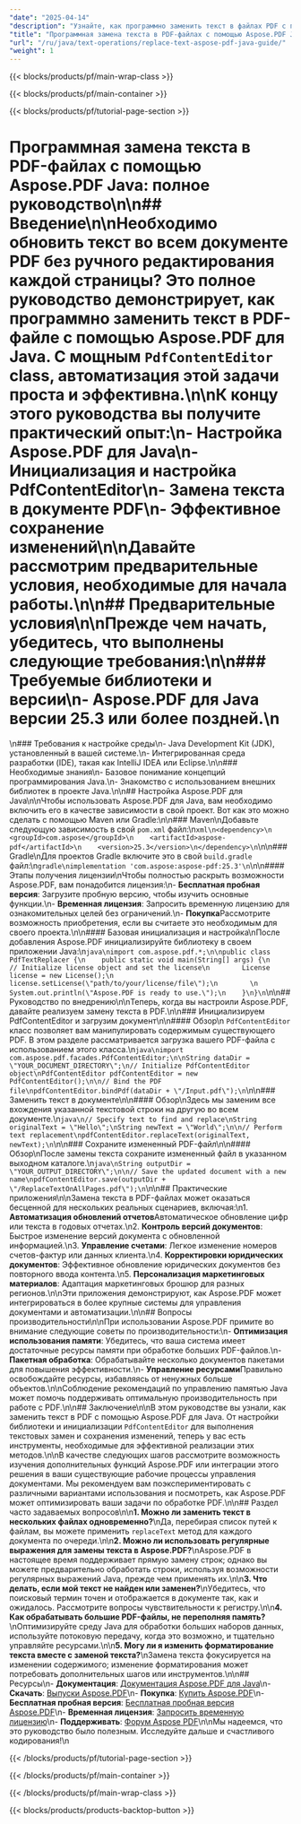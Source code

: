 ```yaml
---
"date": "2025-04-14"
"description": "Узнайте, как программно заменить текст в файлах PDF с помощью Aspose.PDF для Java. Это пошаговое руководство охватывает настройку, реализацию и лучшие практики."
"title": "Программная замена текста в PDF-файлах с помощью Aspose.PDF Java&#58; Полное руководство"
"url": "/ru/java/text-operations/replace-text-aspose-pdf-java-guide/"
"weight": 1
---
```


{{< blocks/products/pf/main-wrap-class >}}

{{< blocks/products/pf/main-container >}}

{{< blocks/products/pf/tutorial-page-section >}}
# Программная замена текста в PDF-файлах с помощью Aspose.PDF Java: полное руководство\n\n## Введение\n\nНеобходимо обновить текст во всем документе PDF без ручного редактирования каждой страницы? Это полное руководство демонстрирует, как программно заменить текст в PDF-файле с помощью Aspose.PDF для Java. С мощным `PdfContentEditor` class, автоматизация этой задачи проста и эффективна.\n\nК концу этого руководства вы получите практический опыт:\n- Настройка Aspose.PDF для Java\n- Инициализация и настройка PdfContentEditor\n- Замена текста в документе PDF\n- Эффективное сохранение изменений\n\nДавайте рассмотрим предварительные условия, необходимые для начала работы.\n\n## Предварительные условия\n\nПрежде чем начать, убедитесь, что выполнены следующие требования:\n\n### Требуемые библиотеки и версии\n- Aspose.PDF для Java версии 25.3 или более поздней.\n  
\n### Требования к настройке среды\n- Java Development Kit (JDK), установленный в вашей системе.\n- Интегрированная среда разработки (IDE), такая как IntelliJ IDEA или Eclipse.\n\n### Необходимые знания\n- Базовое понимание концепций программирования Java.\n- Знакомство с использованием внешних библиотек в проекте Java.\n\n## Настройка Aspose.PDF для Java\n\nЧтобы использовать Aspose.PDF для Java, вам необходимо включить его в качестве зависимости в свой проект. Вот как это можно сделать с помощью Maven или Gradle:\n\n### Maven\nДобавьте следующую зависимость в свой `pom.xml` файл:\n```xml\n<dependency>\n    <groupId>com.aspose</groupId>\n    <artifactId>aspose-pdf</artifactId>\n    <version>25.3</version>\n</dependency>\n```\n\n### Gradle\nДля проектов Gradle включите это в свой `build.gradle` файл:\n```gradle\nimplementation 'com.aspose:aspose-pdf:25.3'\n```\n\n#### Этапы получения лицензии\nЧтобы полностью раскрыть возможности Aspose.PDF, вам понадобится лицензия:\n- **Бесплатная пробная версия**: Загрузите пробную версию, чтобы изучить основные функции.\n- **Временная лицензия**: Запросить временную лицензию для ознакомительных целей без ограничений.\n- **Покупка**Рассмотрите возможность приобретения, если вы считаете это необходимым для своего проекта.\n\n#### Базовая инициализация и настройка\nПосле добавления Aspose.PDF инициализируйте библиотеку в своем приложении Java:\n```java\nimport com.aspose.pdf.*;\n\npublic class PdfTextReplacer {\n    public static void main(String[] args) {\n        // Initialize license object and set the license\n        License license = new License();\n        license.setLicense(\"path/to/your/license/file\");\n        \n        System.out.println(\"Aspose.PDF is ready to use.\");\n    }\n}\n```\n\n## Руководство по внедрению\n\nТеперь, когда вы настроили Aspose.PDF, давайте реализуем замену текста в PDF.\n\n### Инициализируем PdfContentEditor и загрузим документ\n\n#### Обзор\n `PdfContentEditor` класс позволяет вам манипулировать содержимым существующего PDF. В этом разделе рассматривается загрузка вашего PDF-файла с использованием этого класса.\n```java\nimport com.aspose.pdf.facades.PdfContentEditor;\n\nString dataDir = \"YOUR_DOCUMENT_DIRECTORY\";\n// Initialize PdfContentEditor object\nPdfContentEditor pdfContentEditor = new PdfContentEditor();\n\n// Bind the PDF file\npdfContentEditor.bindPdf(dataDir + \"/Input.pdf\");\n```\n\n### Заменить текст в документе\n\n#### Обзор\nЗдесь мы заменим все вхождения указанной текстовой строки на другую во всем документе.\n```java\n// Specify text to find and replace\nString originalText = \"Hello\";\nString newText = \"World\";\n\n// Perform text replacement\npdfContentEditor.replaceText(originalText, newText);\n```\n\n### Сохраните измененный PDF-файл\n\n#### Обзор\nПосле замены текста сохраните измененный файл в указанном выходном каталоге.\n```java\nString outputDir = \"YOUR_OUTPUT_DIRECTORY\";\n\n// Save the updated document with a new name\npdfContentEditor.save(outputDir + \"/ReplaceTextOnAllPages.pdf\");\n```\n\n## Практические приложения\n\nЗамена текста в PDF-файлах может оказаться бесценной для нескольких реальных сценариев, включая:\n1. **Автоматизация обновлений отчетов**Автоматическое обновление цифр или текста в годовых отчетах.\n2. **Контроль версий документов**: Быстрое изменение версий документа с обновленной информацией.\n3. **Управление счетами**: Легкое изменение номеров счетов-фактур или данных клиента.\n4. **Корректировки юридических документов**: Эффективное обновление юридических документов без повторного ввода контента.\n5. **Персонализация маркетинговых материалов**: Адаптация маркетинговых брошюр для разных регионов.\n\nЭти приложения демонстрируют, как Aspose.PDF может интегрироваться в более крупные системы для управления документами и автоматизации.\n\n## Вопросы производительности\n\nПри использовании Aspose.PDF примите во внимание следующие советы по производительности:\n- **Оптимизация использования памяти**: Убедитесь, что ваша система имеет достаточные ресурсы памяти при обработке больших PDF-файлов.\n- **Пакетная обработка**: Обрабатывайте несколько документов пакетами для повышения эффективности.\n- **Управление ресурсами**Правильно освобождайте ресурсы, избавляясь от ненужных больше объектов.\n\nСоблюдение рекомендаций по управлению памятью Java может помочь поддерживать оптимальную производительность при работе с PDF.\n\n## Заключение\n\nВ этом руководстве вы узнали, как заменить текст в PDF с помощью Aspose.PDF для Java. От настройки библиотеки и инициализации `PdfContentEditor` для выполнения текстовых замен и сохранения изменений, теперь у вас есть инструменты, необходимые для эффективной реализации этих методов.\n\nВ качестве следующих шагов рассмотрите возможность изучения дополнительных функций Aspose.PDF или интеграции этого решения в ваши существующие рабочие процессы управления документами. Мы рекомендуем вам поэкспериментировать с различными вариантами использования и посмотреть, как Aspose.PDF может оптимизировать ваши задачи по обработке PDF.\n\n## Раздел часто задаваемых вопросов\n\n**1. Можно ли заменить текст в нескольких файлах одновременно?**\nДа, перебирая список путей к файлам, вы можете применить `replaceText` метод для каждого документа по очереди.\n\n**2. Можно ли использовать регулярные выражения для замены текста в Aspose.PDF?**\nAspose.PDF в настоящее время поддерживает прямую замену строк; однако вы можете предварительно обработать строки, используя возможности регулярных выражений Java, прежде чем применять их.\n\n**3. Что делать, если мой текст не найден или заменен?**\nУбедитесь, что поисковый термин точен и отображается в документе так, как и ожидалось. Рассмотрите вопросы чувствительности к регистру.\n\n**4. Как обрабатывать большие PDF-файлы, не переполняя память?**\nОптимизируйте среду Java для обработки больших наборов данных, используйте потоковую передачу, когда это возможно, и тщательно управляйте ресурсами.\n\n**5. Могу ли я изменить форматирование текста вместе с заменой текста?**\nЗамена текста фокусируется на изменении содержимого; изменение форматирования может потребовать дополнительных шагов или инструментов.\n\n## Ресурсы\n- **Документация**: [Документация Aspose.PDF для Java](https://reference.aspose.com/pdf/java/)\n- **Скачать**: [Выпуски Aspose.PDF](https://releases.aspose.com/pdf/java/)\n- **Покупка**: [Купить Aspose.PDF](https://purchase.aspose.com/buy)\n- **Бесплатная пробная версия**: [Бесплатная пробная версия Aspose.PDF](https://releases.aspose.com/pdf/java/)\n- **Временная лицензия**: [Запросить временную лицензию](https://purchase.aspose.com/temporary-license/)\n- **Поддерживать**: [Форум Aspose PDF](https://forum.aspose.com/c/pdf/10)\n\nМы надеемся, что это руководство было полезным. Исследуйте дальше и счастливого кодирования!\n

{{< /blocks/products/pf/tutorial-page-section >}}

{{< /blocks/products/pf/main-container >}}

{{< /blocks/products/pf/main-wrap-class >}}

{{< blocks/products/products-backtop-button >}}